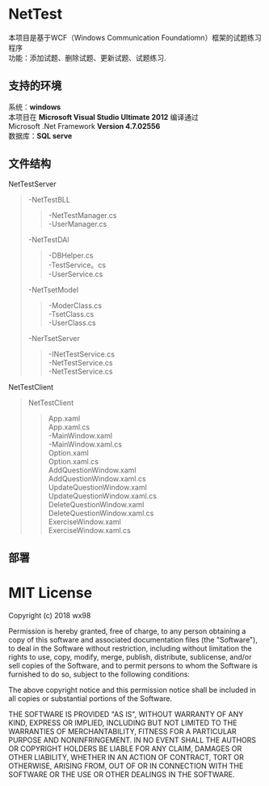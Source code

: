 # NetTest
本项目是基于WCF（Windows Communication Foundatiomn）框架的试题练习程序   
功能：添加试题、删除试题、更新试题、试题练习.
## 支持的环境
系统：__windows__   
本项目在  __Microsoft Visual Studio Ultimate 2012__  编译通过   
Microsoft .Net Framework __Version 4.7.02556__    
数据库：__SQL serve__

## 文件结构
NetTestServer
>-NetTestBLL   
>>-NetTestManager.cs   
>>-UserManager.cs   
>
>-NetTestDAl   
>>-DBHelper.cs   
>>-TestService。cs   
>>-UserService.cs   
>
>-NetTsetModel   
>>-ModerClass.cs   
>>-TsetClass.cs   
>>-UserClass.cs   
>
>-NerTsetServer   
>>-INetTestService.cs   
>>-NetTestService.cs   
>>-NetTestService.cs   

NetTestClient
>NetTestClient
>>App.xaml   
>>App.xaml.cs   
>>-MainWindow.xaml   
>>-MainWindow.xaml.cs   
>>Option.xaml   
>>Option.xaml.cs   
>>AddQuestionWindow.xaml   
>>AddQuestionWindow.xaml.cs   
>>UpdateQuestionWindow.xaml   
>>UpdateQuestionWindow.xaml.cs   
>>DeleteQuestionWindow.xaml   
>>DeleteQuestionWindow.xaml.cs   
>>ExerciseWindow.xaml   
>>ExerciseWindow.xaml.cs   

## 部署


MIT License
=======
Copyright (c) 2018 wx98

Permission is hereby granted, free of charge, to any person obtaining a copy
of this software and associated documentation files (the "Software"), to deal
in the Software without restriction, including without limitation the rights
to use, copy, modify, merge, publish, distribute, sublicense, and/or sell
copies of the Software, and to permit persons to whom the Software is
furnished to do so, subject to the following conditions:

The above copyright notice and this permission notice shall be included in all
copies or substantial portions of the Software.

THE SOFTWARE IS PROVIDED "AS IS", WITHOUT WARRANTY OF ANY KIND, EXPRESS OR
IMPLIED, INCLUDING BUT NOT LIMITED TO THE WARRANTIES OF MERCHANTABILITY,
FITNESS FOR A PARTICULAR PURPOSE AND NONINFRINGEMENT. IN NO EVENT SHALL THE
AUTHORS OR COPYRIGHT HOLDERS BE LIABLE FOR ANY CLAIM, DAMAGES OR OTHER
LIABILITY, WHETHER IN AN ACTION OF CONTRACT, TORT OR OTHERWISE, ARISING FROM,
OUT OF OR IN CONNECTION WITH THE SOFTWARE OR THE USE OR OTHER DEALINGS IN THE
SOFTWARE.
